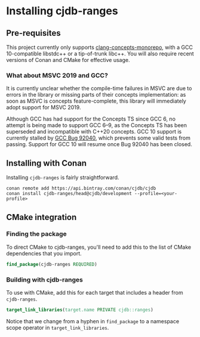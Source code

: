# Installing cjdb-ranges

## Pre-requisites

This project currently only supports [clang-concepts-monorepo][1], with a GCC 10-compatible
libstdc++ or a tip-of-trunk libc++. You will also require recent versions of Conan and CMake for
effective usage.

### What about MSVC 2019 and GCC?

It is currently unclear whether the compile-time failures in MSVC are due to errors in the library
or missing parts of their concepts implementation: as soon as MSVC is concepts feature-complete,
this library will immediately adopt support for MSVC 2019.

Although GCC has had support for the Concepts TS since GCC 6, no attempt is being made to support
GCC 6–9, as the Concepts TS has been superseded and incompatible with C++20 concepts. GCC 10 support
is currently stalled by [GCC Bug 92040][2], which prevents some valid tests from passing. Support
for GCC 10 will resume once Bug 92040 has been closed.

## Installing with Conan

Installing `cjdb-ranges` is fairly straightforward.

```
conan remote add https://api.bintray.com/conan/cjdb/cjdb
conan install cjdb-ranges/head@cjdb/development --profile=<your-profile>
```

## CMake integration

### Finding the package

To direct CMake to cjdb-ranges, you'll need to add this to the list of CMake dependencies that you
import.

```cmake
find_package(cjdb-ranges REQUIRED)
```

### Building with cjdb-ranges

To use with CMake, add this for each target that includes a header from `cjdb-ranges`.

```cmake
target_link_libraries(target.name PRIVATE cjdb::ranges)
```

Notice that we change from a hyphen in `find_package` to a namespace scope operator in
`target_link_libraries`.

[1]: https://github.com/saarraz/clang-concepts-monorepo
[2]: https://gcc.gnu.org/bugzilla/show_bug.cgi?id=92040

